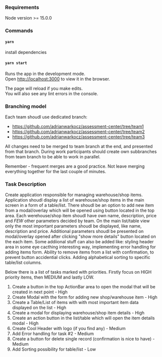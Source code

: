 ### Requirements

Node version >= 15.0.0


### Commands

#### `yarn` 

install dependencies

#### `yarn start`

Runs the app in the development mode.\
Open [http://localhost:3000](http://localhost:3000) to view it in the browser.

The page will reload if you make edits.\
You will also see any lint errors in the console.

### Branching model

Each team shoudl use dedicated branch:
- https://github.com/adrianwarkocz/assessment-center/tree/team1
- https://github.com/adrianwarkocz/assessment-center/tree/team2
- https://github.com/adrianwarkocz/assessment-center/tree/team3

All changes need to be merged to team branch at the end, and presented from that branch. During work participants should create own subbranches from team branch to be able to work in parallel.

Remember - frequent merges are a good practice. 
Not leave merging everything together for the last couple of minutes.

### Task Description

Create application responsible for managing warehouse/shop items. 
Application shoudl display a list of warehouse/shop items in the main screen in a form of a table/list.
There shoudl be an option to add new item from a modal/overlay which will be opened using button located in the top area.
Each werehouse/shop item shoudl have own name, description, price and *FEW* other parameters decided by team.
On the main list/table view only the most important parameters shoudl be displayed, like name, description and price. 
Additional parameters shoudl be presented on modal/overlay opened after clicking "show more details" button located on the each item.
Some addiional stuff can also be added like: styling header area in some eye cacthing interesting way, implementing error handling for adding items form. 
Ability to remove items from a list with confirmation, to prevent button accidential clicks. Adding alphabetical sorting to specific table/list columns. 
 
Below there is a list of tasks marked with priorities.
Firstly focus on HIGH priority items, then MEDIUM and lastly LOW.

1. Create a button in the top ActionBar area to open the modal that will be created in next point  - High 
2. Create Modal with the form for adding new shop/warehouse item - High
3. Create a Table/List of items with with most important item data displayed on the list  - High 
4. Create a modal for displaying warehouse/shop item details - High 
5. Create an action button in the list/table which will open the  item details modal - High
6. Create Cool Header with logo (if you find any) - Medium
7. Add Error handling for task #2 - Medium
8. Create a button for delete single record (confirmation is nice to have) - Medium
9. Add Sorting possibility for table/list - Low


